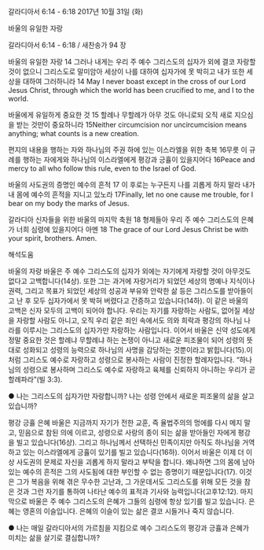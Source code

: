 갈라디아서 6:14 - 6:18 
2017년 10월 31일 (화)

바울의 유일한 자랑



갈라디아서 6:14 - 6:18 / 새찬송가 94 장


바울의 유일한 자랑
14 그러나 내게는 우리 주 예수 그리스도의 십자가 외에 결코 자랑할 것이 없으니 그리스도로 말미암아 세상이 나를 대하여 십자가에 못 박히고 내가 또한 세상을 대하여 그러하니라
14 May I never boast except in the cross of our Lord Jesus Christ, through which the world has been crucified to me, and I to the world.

바울에게 유일하게 중요한 것
15 할례나 무할례가 아무 것도 아니로되 오직 새로 지으심을 받는 것만이 중요하니라
15Neither circumcision nor uncircumcision means anything; what counts is a new creation.

편지의 내용을 행하는 자와 하나님의 주권 하에 있는 이스라엘을 위한 축복
16무릇 이 규례를 행하는 자에게와 하나님의 이스라엘에게 평강과 긍휼이 있을지어다
16Peace and mercy to all who follow this rule, even to the Israel of God.

바울의 사도권의 증명인 예수의 흔적
17 이 후로는 누구든지 나를 괴롭게 하지 말라 내가 내 몸에 예수의 흔적을 지니고 있노라
17Finally, let no one cause me trouble, for I bear on my body the marks of Jesus.

갈라디아 신자들을 위한 바울의 마지막 축원
18 형제들아 우리 주 예수 그리스도의 은혜가 너희 심령에 있을지어다 아멘
18 The grace of our Lord Jesus Christ be with your spirit, brothers. Amen.

해석도움





바울의 자랑
바울은 주 예수 그리스도의 십자가 외에는 자기에게 자랑할 것이 아무것도 없다고 고백합니다(14상). 또한 그는 과거에 자랑거리가 되었던 세상의 명예나 지식이나 권력, 그리고 목표가 되었던 세상의 성공과 부유와 안락한 삶 등은 그리스도를 받아들이고 난 후 모두 십자가에서 못 박혀 버렸다고 간증하고 있습니다(14하). 이 같은 바울의 고백은 신자 모두의 고백이 되어야 합니다. 우리는 자기를 자랑하는 사람도, 없어질 세상을 자랑할 사람도 아니고, 오직 우리 같은 죄인 속에서도 의와 희락과 평강의 하나님 나라를 이루시는 그리스도의 십자가만 자랑하는 사람입니다. 이어서 바울은 신약 성도에게 정말 중요한 것은 할례냐 무할례냐 하는 논쟁이 아니고 새로운 피조물이 되어 성령의 뜻대로 성화되고 성령의 능력으로 하나님의 사명을 감당하는 것뿐이라고 밝힙니다(15).이처럼 그리스도 예수로 자랑하고 성령으로 봉사하는 사람이 진정한 할례자입니다. “하나님의 성령으로 봉사하며 그리스도 예수로 자랑하고 육체를 신뢰하지 아니하는 우리가 곧 할례파라”(빌 3:3).

● 나는 그리스도의 십자가만 자랑합니까? 나는 성령 안에서 새로운 피조물의 삶을 살고 있습니까?

평강 긍휼 은혜
바울은 지금까지 자기가 전한 교훈, 즉 율법주의의 멍에를 다시 메지 말고, 믿음으로 참된 의에 이르고, 성령으로 사랑의 종이 되는 삶을 받아들인 자에게 평강을 빌고 있습니다(16상). 그리고 하나님께서 선택하신 민족이지만 아직도 하나님을 거역하고 있는 이스라엘에게 긍휼이 있기를 빌고 있습니다(16하). 이어서 바울은 이제 더 이상 사도권의 문제로 자신을 괴롭게 하지 말라고 부탁을 합니다. 왜냐하면 그의 몸에 남아 있는 예수의 흔적은 그의 사도됨에 대한 부인할 수 없는 증명이기 때문입니다(17). 이것은 그가 복음을 위해 겪은 무수한 고난과, 그 가운데서도 그리스도를 위해 모든 것을 참은 것과 그런 자기를 통하여 나타난 예수의 표적과 기사와 능력입니다(고후12:12). 마지막으로 바울은 주 예수 그리스도의 은혜가 그들의 심령에 항상 있기를 빌고 있습니다. 은혜는 영혼의 이슬입니다. 은혜의 이슬이 있는 삶은 결코 시들거나 죽지 않습니다.

● 나는 매일 갈라디아서의 가르침을 지킴으로 예수 그리스도의 평강과 긍휼과 은혜가 미치는 삶을 살기로 결심합니까?